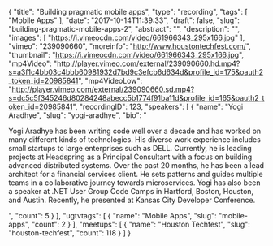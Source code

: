 {
  "title": "Building pragmatic mobile apps",
  "type": "recording",
  "tags": [
    "Mobile Apps"
  ],
  "date": "2017-10-14T11:39:33",
  "draft": false,
  "slug": "building-pragmatic-mobile-apps-2",
  "abstract": "",
  "description": "",
  "images": [
    "https://i.vimeocdn.com/video/661966343_295x166.jpg"
  ],
  "vimeo": "239090660",
  "moreinfo": "http://www.houstontechfest.com/",
  "thumbnail": "https://i.vimeocdn.com/video/661966343_295x166.jpg",
  "mp4Video": "http://player.vimeo.com/external/239090660.hd.mp4?s=a3f1c4bb03c4bbb60981932d7bd9c3efcb6d634d&profile_id=175&oauth2_token_id=20985841",
  "mp4VideoLow": "http://player.vimeo.com/external/239090660.sd.mp4?s=dc5c5f345246d80284248abecc5b1774f91ba11d&profile_id=165&oauth2_token_id=20985841",
  "recordingID": 123,
  "speakers": [
    {
      "name": "Yogi Aradhye",
      "slug": "yogi-aradhye",
      "bio": "<p>Yogi Aradhye has been writing code well over a decade and has worked on many different kinds of technologies. His diverse work experience includes small startups to large enterprises such as DELL. Currently, he is leading projects at Headspring as a Principal Consultant with a focus on building advanced distributed systems. Over the past 20 months, he has been a lead architect for a financial services client. He sets patterns and guides multiple teams in a collaborative journey towards microservices. Yogi has also been a speaker at .NET User Group Code Camps in Hartford, Boston, Houston, and Austin. Recently, he presented at Kansas City Developer Conference.</p>",
      "count": 5
    }
  ],
  "ugtvtags": [
    {
      "name": "Mobile Apps",
      "slug": "mobile-apps",
      "count": 2
    }
  ],
  "meetups": [
    {
      "name": "Houston Techfest",
      "slug": "houston-techfest",
      "count": 118
    }
  ]
}